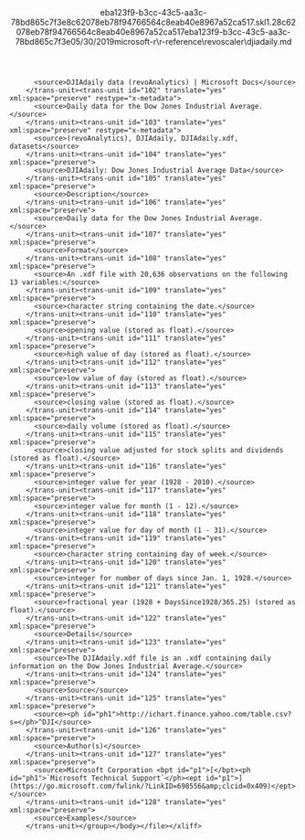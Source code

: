 <?xml version="1.0"?><xliff version="1.2" xmlns="urn:oasis:names:tc:xliff:document:1.2" xmlns:xsi="http://www.w3.org/2001/XMLSchema-instance" xsi:schemaLocation="urn:oasis:names:tc:xliff:document:1.2 xliff-core-1.2-transitional.xsd"><file datatype="xml" original="djiadaily.md" source-language="en-US" target-language="en-US"><header><tool tool-id="mdxliff" tool-name="mdxliff" tool-version="1.0-8ab897d" tool-company="Microsoft" /><xliffext:skl_file_name xmlns:xliffext="urn:microsoft:content:schema:xliffextensions">eba123f9-b3cc-43c5-aa3c-78bd865c7f3e8c62078eb78f94766564c8eab40e8967a52ca517.skl</xliffext:skl_file_name><xliffext:version xmlns:xliffext="urn:microsoft:content:schema:xliffextensions">1.2</xliffext:version><xliffext:ms.openlocfilehash xmlns:xliffext="urn:microsoft:content:schema:xliffextensions">8c62078eb78f94766564c8eab40e8967a52ca517</xliffext:ms.openlocfilehash><xliffext:ms.sourcegitcommit xmlns:xliffext="urn:microsoft:content:schema:xliffextensions">eba123f9-b3cc-43c5-aa3c-78bd865c7f3e</xliffext:ms.sourcegitcommit><xliffext:ms.lasthandoff xmlns:xliffext="urn:microsoft:content:schema:xliffextensions">05/30/2019</xliffext:ms.lasthandoff><xliffext:ms.openlocfilepath xmlns:xliffext="urn:microsoft:content:schema:xliffextensions">microsoft-r\r-reference\revoscaler\djiadaily.md</xliffext:ms.openlocfilepath></header><body><group id="content" extype="content"><trans-unit id="101" translate="yes" xml:space="preserve" restype="x-metadata">
          <source>DJIAdaily data (revoAnalytics) | Microsoft Docs</source>
        </trans-unit><trans-unit id="102" translate="yes" xml:space="preserve" restype="x-metadata">
          <source>Daily data for the Dow Jones Industrial Average.</source>
        </trans-unit><trans-unit id="103" translate="yes" xml:space="preserve" restype="x-metadata">
          <source>(revoAnalytics), DJIAdaily, DJIAdaily.xdf, datasets</source>
        </trans-unit><trans-unit id="104" translate="yes" xml:space="preserve">
          <source>DJIAdaily: Dow Jones Industrial Average Data</source>
        </trans-unit><trans-unit id="105" translate="yes" xml:space="preserve">
          <source>Description</source>
        </trans-unit><trans-unit id="106" translate="yes" xml:space="preserve">
          <source>Daily data for the Dow Jones Industrial Average.</source>
        </trans-unit><trans-unit id="107" translate="yes" xml:space="preserve">
          <source>Format</source>
        </trans-unit><trans-unit id="108" translate="yes" xml:space="preserve">
          <source>An .xdf file with 20,636 observations on the following 13 variables:</source>
        </trans-unit><trans-unit id="109" translate="yes" xml:space="preserve">
          <source>character string containing the date.</source>
        </trans-unit><trans-unit id="110" translate="yes" xml:space="preserve">
          <source>opening value (stored as float).</source>
        </trans-unit><trans-unit id="111" translate="yes" xml:space="preserve">
          <source>high value of day (stored as float).</source>
        </trans-unit><trans-unit id="112" translate="yes" xml:space="preserve">
          <source>low value of day (stored as float).</source>
        </trans-unit><trans-unit id="113" translate="yes" xml:space="preserve">
          <source>closing value (stored as float).</source>
        </trans-unit><trans-unit id="114" translate="yes" xml:space="preserve">
          <source>daily volume (stored as float).</source>
        </trans-unit><trans-unit id="115" translate="yes" xml:space="preserve">
          <source>closing value adjusted for stock splits and dividends (stored as float).</source>
        </trans-unit><trans-unit id="116" translate="yes" xml:space="preserve">
          <source>integer value for year (1928 - 2010).</source>
        </trans-unit><trans-unit id="117" translate="yes" xml:space="preserve">
          <source>integer value for month (1 - 12).</source>
        </trans-unit><trans-unit id="118" translate="yes" xml:space="preserve">
          <source>integer value for day of month (1 - 31).</source>
        </trans-unit><trans-unit id="119" translate="yes" xml:space="preserve">
          <source>character string containing day of week.</source>
        </trans-unit><trans-unit id="120" translate="yes" xml:space="preserve">
          <source>integer for number of days since Jan. 1, 1928.</source>
        </trans-unit><trans-unit id="121" translate="yes" xml:space="preserve">
          <source>fractional year (1928 + DaysSince1928/365.25) (stored as float).</source>
        </trans-unit><trans-unit id="122" translate="yes" xml:space="preserve">
          <source>Details</source>
        </trans-unit><trans-unit id="123" translate="yes" xml:space="preserve">
          <source>The DJIAdaily.xdf file is an .xdf containing daily information on the Dow Jones Industrial Average.</source>
        </trans-unit><trans-unit id="124" translate="yes" xml:space="preserve">
          <source>Source</source>
        </trans-unit><trans-unit id="125" translate="yes" xml:space="preserve">
          <source><ph id="ph1">http://ichart.finance.yahoo.com/table.csv?s=</ph>^DJI</source>
        </trans-unit><trans-unit id="126" translate="yes" xml:space="preserve">
          <source>Author(s)</source>
        </trans-unit><trans-unit id="127" translate="yes" xml:space="preserve">
          <source>Microsoft Corporation <bpt id="p1">[</bpt><ph id="ph1">`Microsoft Technical Support`</ph><ept id="p1">](https://go.microsoft.com/fwlink/?LinkID=698556&amp;clcid=0x409)</ept></source>
        </trans-unit><trans-unit id="128" translate="yes" xml:space="preserve">
          <source>Examples</source>
        </trans-unit></group></body></file></xliff>